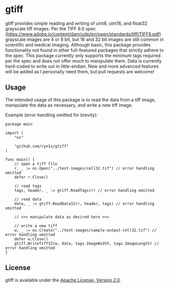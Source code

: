 # gtiff
gtiff provides simple reading and writing of uint8, uint16, and float32 grayscale tiff images.
Per the TIFF 6.0 spec (https://www.adobe.io/content/dam/udp/en/open/standards/tiff/TIFF6.pdf) grayscale images are 4 or 8 bit, but 16 and 32 bit images are still common in scientific and medical imaging.
Although basic, this package provides functionality not found in other full-featured packages that strictly adhere to the spec.
This package currently only supports the minimum tags required per the spec and does not offer much to manipulate them.
Data is currently hard-coded to write out in little-endian.
New and more advanced features will be added as I personally need them, but pull requests are welcome!

## Usage
The intended usage of this package is to read the data from a tiff image, manipulate the data as necessary, and write a new tiff image.

Example (error handling omitted for brevity):
```
package main

import (
    "os"

    "github.com/ryn1x/gtiff"
)

func main() {
    // open a tiff file
    r, _ := os.Open("../test-images/cell32.tif") // error handling omitted
    defer r.Close()

    // read tags
    tags, header, _ := gtiff.ReadTags(r) // error handling omitted

    // read data
    data, _ := gtiff.ReadData32(r, header, tags) // error handling omitted

    // >>> manipulate data as desired here <<<

    // write a new tiff
    w, _ := os.Create("../test-images/sample-output-cell32.tif") // error handling omitted
    defer w.Close()
    gtiff.WriteTiff32(w, data, tags.ImageWidth, tags.ImageLength) // error handling omitted
}

```
## License
gtiff is available under the [Apache License, Version 2.0](http://www.apache.org/licenses/LICENSE-2.0.html).

